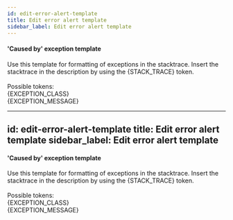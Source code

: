 ```yaml
---
id: edit-error-alert-template
title: Edit error alert template
sidebar_label: Edit error alert template
---
```

#### 'Caused by' exception template
Use this template for formatting of exceptions in the stacktrace. Insert the stacktrace in the description by using the {STACK_TRACE} token.<br/>
<br/>
Possible tokens:<br/>
{EXCEPTION_CLASS}<br/>
{EXCEPTION_MESSAGE}


---
id: edit-error-alert-template
title: Edit error alert template
sidebar_label: Edit error alert template
---
#### 'Caused by' exception template
Use this template for formatting of exceptions in the stacktrace. Insert the stacktrace in the description by using the {STACK_TRACE} token.<br/>
<br/>
Possible tokens:<br/>
{EXCEPTION_CLASS}<br/>
{EXCEPTION_MESSAGE}


